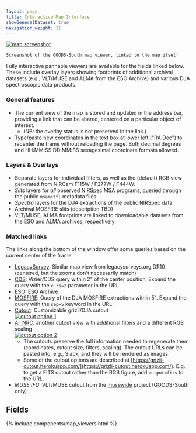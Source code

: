 ```yaml
---
layout: page
title: Interactive Map Interface
showGeneralDataset: true
navigation_weight: 11
---
```


<div class="image fit caption">
    <a href="https://s3.amazonaws.com/grizli-v2/ClusterTiles/Map/gds/jwst.html?coord=53.1633772,-27.7705924&zoom=5" target="_blank" rel="noopener noreferrer"> 
        <img src="{{site.baseurl}}/images/map_demo.jpg" alt="map screenshot">
    </a>

    Screenshot of the GOODS-South map viewer, linked to the map itself

 </div>

Fully interactive pannable viewers are available for the fields linked below.  These include overlay layers showing footprints of additional archival datasets (e.g., VLT/MUSE and ALMA from the ESO Archive) and various DJA spectroscopic data products.

### General features 

- The current view of the map is stored and updated in the address bar, providing a link that can be shared, centered on a particular object of interest.
    - (NB: the overlay status is not preserved in the link.)
- Type/paste new coordinates in the text box at lower left ("RA Dec") to recenter the frame without reloading the page.  Both decimal degrees and HH:MM:SS DD:MM:SS sexagesimal coordinate formats allowed.

### Layers & Overlays

- Separate layers for individual filters, as well as the (default) RGB view generated from NIRCam F115W / F277W / F444W.
- *Slits* layers for *all* observed NIRSpec MSA programs, queried through the public ``msametfl`` metadata files.
- *Spectra* layers for the DJA extractions of the public NIRSpec data
- Archival MOSFIRE slits (description TBD)
- VLT/MUSE, ALMA footprints are linked to downloadable datasets from the ESO and ALMA archives, respectively

### Matched links
The links along the bottom of the window offer some queries based on the current center of the frame

- [LegacySurvey](https://www.legacysurvey.org/viewer?layer=ls-dr10&zoom=17&ra=53.1658075&dec=-27.7695593): Similar map view from legacysurveys.org DR10 (centered, but the zooms don't necessarily match)
- [CDS](http://vizier.cds.unistra.fr/viz-bin/VizieR?&-c.rs=2&-c=53.1658075,-27.7695593): Vizier/CDS query within 2" of the center position.  Expand the query with the ``c.rs=2`` parameter in the URL.
- [ESO](https://archive.eso.org/scienceportal/home?pos=53.1658075,-27.7695593&r=0.02&dp_type=IMAGE,CUBE): ESO Archive
- [MOSFIRE](https://grizli-cutout.herokuapp.com/mosfire?mode=table&sep=5&ra=53.1658075&dec=-27.7695593): Query of the DJA MOSFIRE extractions within 5".  Expand the query with the ``sep=5`` keyword in the URL.
- [Cutout](https://grizli-cutout.herokuapp.com/thumb?all_filters=True&size=4&scl=1&asinh=True&filters=f814w,f115w-clear,f150w-clear,f277w-clear,f444w-clear&rgb_scl=1.5,0.84,1.3&pl=2&ra=53.1658075&dec=-27.7695593): Customizable grizli/DJA cutout <br> <span class="image fit"> <a href="https://grizli-cutout.herokuapp.com/thumb?all_filters=True&size=4&scl=1&asinh=True&filters=f814w,f115w-clear,f150w-clear,f277w-clear,f444w-clear&rgb_scl=1.5,0.84,1.3&pl=2&ra=53.1658075&dec=-27.7695593" target="_blank" rel="noopener noreferrer"> <img src="{{site.baseurl}}/images/cutout-qmzznsie-672.rgb.png" alt="cutout option 1"> </a> </span>
- [All NRC](https://grizli-cutout.herokuapp.com/thumb?all_filters=True&size=4&scl=0.5&asinh=False&filters=f814w,f115w-clear,f150w-clear,f200w-clear,f277w-clear,f335w-clear,f356w-clear,f410m-clear,f444w-clear&rgb_scl=1.1,1.05,1.0&pl=2&ra=53.1658075&dec=-27.7695593): another cutout view with additional filters and a different RGB scaling <br> <span class="image fit"> <a href="https://grizli-cutout.herokuapp.com/thumb?all_filters=True&size=4&scl=0.5&asinh=False&filters=f814w,f115w-clear,f150w-clear,f200w-clear,f277w-clear,f335w-clear,f356w-clear,f410m-clear,f444w-clear&rgb_scl=1.1,1.05,1.0&pl=2&ra=53.1658075&dec=-27.7695593" target="_blank" rel="noopener noreferrer"> <img src="{{site.baseurl}}/images/cutout-f1xycda7-672.rgb.png" alt="cutout option 2"> </a> </span>
    - The cutouts preserve the full information needed to regenerate them (coordinates, cutout size, filters, scaling).  The cutout URLs can be pasted into, e.g., Slack, and they will be rendered as images.
    - Some of the cutout options are described at [https://grizli-cutout.herokuapp.com/](https://grizli-cutout.herokuapp.com/).  E.g., to get a FITS cutout rather than the RGB figure, add ``output=fits`` to the URL.
- *MUSE IFU*: VLT/MUSE cutout from the [musewide](https://musewide.aip.de/project/) project (GOODS-South only)


## Fields

{% include components/map_viewers.html %}